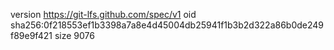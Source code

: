 version https://git-lfs.github.com/spec/v1
oid sha256:0f218553ef1b3398a7a8e4d45004db25941f1b3b2d322a86b0de249f89e9f421
size 9076
